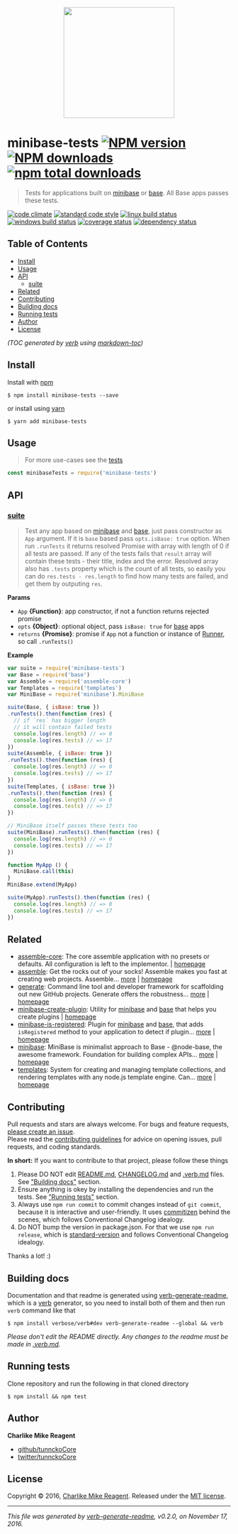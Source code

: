 <p align="center">
  <a href="https://github.com/node-minibase">
    <img height="250" width="250" src="https://avatars1.githubusercontent.com/u/23032863?v=3&s=250">
  </a>
</p>

# minibase-tests [![NPM version](https://img.shields.io/npm/v/minibase-tests.svg?style=flat)](https://www.npmjs.com/package/minibase-tests) [![NPM downloads](https://img.shields.io/npm/dm/minibase-tests.svg?style=flat)](https://npmjs.org/package/minibase-tests) [![npm total downloads][downloads-img]][downloads-url]

> Tests for applications built on [minibase][] or [base][]. All Base apps passes these tests.

[![code climate][codeclimate-img]][codeclimate-url] 
[![standard code style][standard-img]][standard-url] 
[![linux build status][travis-img]][travis-url] 
[![windows build status][appveyor-img]][appveyor-url] 
[![coverage status][coveralls-img]][coveralls-url] 
[![dependency status][david-img]][david-url]

## Table of Contents
- [Install](#install)
- [Usage](#usage)
- [API](#api)
  * [suite](#suite)
- [Related](#related)
- [Contributing](#contributing)
- [Building docs](#building-docs)
- [Running tests](#running-tests)
- [Author](#author)
- [License](#license)

_(TOC generated by [verb](https://github.com/verbose/verb) using [markdown-toc](https://github.com/jonschlinkert/markdown-toc))_

## Install
Install with [npm](https://www.npmjs.com/)

```
$ npm install minibase-tests --save
```

or install using [yarn](https://yarnpkg.com)

```
$ yarn add minibase-tests
```

## Usage
> For more use-cases see the [tests](test.js)

```js
const minibaseTests = require('minibase-tests')
```

## API

### [suite](index.js#L78)
> Test any app based on [minibase][] and [base][], just pass constructor as `App` argument. If it is `base` based pass `opts.isBase: true` option. When run `.runTests` it returns resolved Promise with array with length of 0 if all tests are passed. If any of the tests fails that `result` array will contain these tests - their title, index and the error. Resolved array also has `.tests` property which is the count of all tests, so easily you can do `res.tests - res.length` to find how many tests are failed, and get them by outputing `res`.

**Params**

* `App` **{Function}**: app constructor, if not a function returns rejected promise    
* `opts` **{Object}**: optional object, pass `isBase: true` for [base][] apps    
* `returns` **{Promise}**: promise if `App` not a function or instance of [Runner](./runner.js), so call `.runTests()`  

**Example**

```js
var suite = require('minibase-tests')
var Base = require('base')
var Assemble = require('assemble-core')
var Templates = require('templates')
var MiniBase = require('minibase').MiniBase

suite(Base, { isBase: true })
.runTests().then(function (res) {
  // if `res` has bigger length
  // it will contain failed tests
  console.log(res.length) // => 0
  console.log(res.tests) // => 17
})
suite(Assemble, { isBase: true })
.runTests().then(function (res) {
  console.log(res.length) // => 0
  console.log(res.tests) // => 17
})
suite(Templates, { isBase: true })
.runTests().then(function (res) {
  console.log(res.length) // => 0
  console.log(res.tests) // => 17
})

// MiniBase itself passes these tests too
suite(MiniBase).runTests().then(function (res) {
  console.log(res.length) // => 0
  console.log(res.tests) // => 17
})

function MyApp () {
  MiniBase.call(this)
}
MiniBase.extend(MyApp)

suite(MyApp).runTests().then(function (res) {
  console.log(res.length) // => 0
  console.log(res.tests) // => 17
})
```

## Related
- [assemble-core](https://www.npmjs.com/package/assemble-core): The core assemble application with no presets or defaults. All configuration is left to the implementor. | [homepage](https://github.com/assemble/assemble-core "The core assemble application with no presets or defaults. All configuration is left to the implementor.")
- [assemble](https://www.npmjs.com/package/assemble): Get the rocks out of your socks! Assemble makes you fast at creating web projects. Assemble… [more](https://github.com/assemble/assemble) | [homepage](https://github.com/assemble/assemble "Get the rocks out of your socks! Assemble makes you fast at creating web projects. Assemble is used by thousands of projects for rapid prototyping, creating themes, scaffolds, boilerplates, e-books, UI components, API documentation, blogs, building websit")
- [generate](https://www.npmjs.com/package/generate): Command line tool and developer framework for scaffolding out new GitHub projects. Generate offers the robustness… [more](https://github.com/generate/generate) | [homepage](https://github.com/generate/generate "Command line tool and developer framework for scaffolding out new GitHub projects. Generate offers the robustness and configurability of Yeoman, the expressiveness and simplicity of Slush, and more powerful flow control and composability than either.")
- [minibase-create-plugin](https://www.npmjs.com/package/minibase-create-plugin): Utility for [minibase][] and [base][] that helps you create plugins | [homepage](https://github.com/node-minibase/minibase-create-plugin#readme "Utility for [minibase][] and [base][] that helps you create plugins")
- [minibase-is-registered](https://www.npmjs.com/package/minibase-is-registered): Plugin for [minibase][] and [base][], that adds `isRegistered` method to your application to detect if plugin… [more](https://github.com/node-minibase/minibase-is-registered#readme) | [homepage](https://github.com/node-minibase/minibase-is-registered#readme "Plugin for [minibase][] and [base][], that adds `isRegistered` method to your application to detect if plugin is already registered and returns true or false if named plugin is already registered on the instance.")
- [minibase](https://www.npmjs.com/package/minibase): MiniBase is minimalist approach to Base - @node-base, the awesome framework. Foundation for building complex APIs… [more](https://github.com/node-minibase/minibase#readme) | [homepage](https://github.com/node-minibase/minibase#readme "MiniBase is minimalist approach to Base - @node-base, the awesome framework. Foundation for building complex APIs with small units called plugins. Works well with most of the already existing [base][] plugins.")
- [templates](https://www.npmjs.com/package/templates): System for creating and managing template collections, and rendering templates with any node.js template engine. Can… [more](https://github.com/jonschlinkert/templates) | [homepage](https://github.com/jonschlinkert/templates "System for creating and managing template collections, and rendering templates with any node.js template engine. Can be used as the basis for creating a static site generator or blog framework.")

## Contributing
Pull requests and stars are always welcome. For bugs and feature requests, [please create an issue](https://github.com/node-minibase/minibase-tests/issues/new).  
Please read the [contributing guidelines](CONTRIBUTING.md) for advice on opening issues, pull requests, and coding standards.

**In short:** If you want to contribute to that project, please follow these things

1. Please DO NOT edit [README.md](README.md), [CHANGELOG.md](CHANGELOG.md) and [.verb.md](.verb.md) files. See ["Building docs"](#building-docs) section.
2. Ensure anything is okey by installing the dependencies and run the tests. See ["Running tests"](#running-tests) section.
3. Always use `npm run commit` to commit changes instead of `git commit`, because it is interactive and user-friendly. It uses [commitizen][] behind the scenes, which follows Conventional Changelog idealogy.
4. Do NOT bump the version in package.json. For that we use `npm run release`, which is [standard-version][] and follows Conventional Changelog idealogy.

Thanks a lot! :)

## Building docs
Documentation and that readme is generated using [verb-generate-readme][], which is a [verb][] generator, so you need to install both of them and then run `verb` command like that

```
$ npm install verbose/verb#dev verb-generate-readme --global && verb
```

_Please don't edit the README directly. Any changes to the readme must be made in [.verb.md](.verb.md)._

## Running tests
Clone repository and run the following in that cloned directory

```
$ npm install && npm test
```

## Author
**Charlike Mike Reagent**

+ [github/tunnckoCore](https://github.com/tunnckoCore)
+ [twitter/tunnckoCore](http://twitter.com/tunnckoCore)

## License
Copyright © 2016, [Charlike Mike Reagent](http://www.tunnckocore.tk). Released under the [MIT license](LICENSE).

***

_This file was generated by [verb-generate-readme](https://github.com/verbose/verb-generate-readme), v0.2.0, on November 17, 2016._

[base]: https://github.com/node-base/base
[commitizen]: https://github.com/commitizen/cz-cli
[minibase]: https://github.com/node-minibase/minibase
[standard-version]: https://github.com/conventional-changelog/standard-version
[verb-generate-readme]: https://github.com/verbose/verb-generate-readme
[verb]: https://github.com/verbose/verb

[downloads-url]: https://www.npmjs.com/package/minibase-tests
[downloads-img]: https://img.shields.io/npm/dt/minibase-tests.svg

[codeclimate-url]: https://codeclimate.com/github/node-minibase/minibase-tests
[codeclimate-img]: https://img.shields.io/codeclimate/github/node-minibase/minibase-tests.svg

[travis-url]: https://travis-ci.org/node-minibase/minibase-tests
[travis-img]: https://img.shields.io/travis/node-minibase/minibase-tests/master.svg?label=linux

[appveyor-url]: https://ci.appveyor.com/project/tunnckoCore/minibase-tests
[appveyor-img]: https://img.shields.io/appveyor/ci/tunnckoCore/minibase-tests/master.svg?label=windows

[coveralls-url]: https://coveralls.io/r/node-minibase/minibase-tests
[coveralls-img]: https://img.shields.io/coveralls/node-minibase/minibase-tests.svg

[david-url]: https://david-dm.org/node-minibase/minibase-tests
[david-img]: https://img.shields.io/david/node-minibase/minibase-tests.svg

[standard-url]: https://github.com/feross/standard
[standard-img]: https://img.shields.io/badge/code%20style-standard-brightgreen.svg

